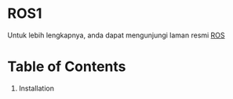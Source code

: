 # ROS1

Untuk lebih lengkapnya, anda dapat mengunjungi laman resmi [ROS](http://wiki.ros.org/Documentation)

# Table of Contents
1. Installation